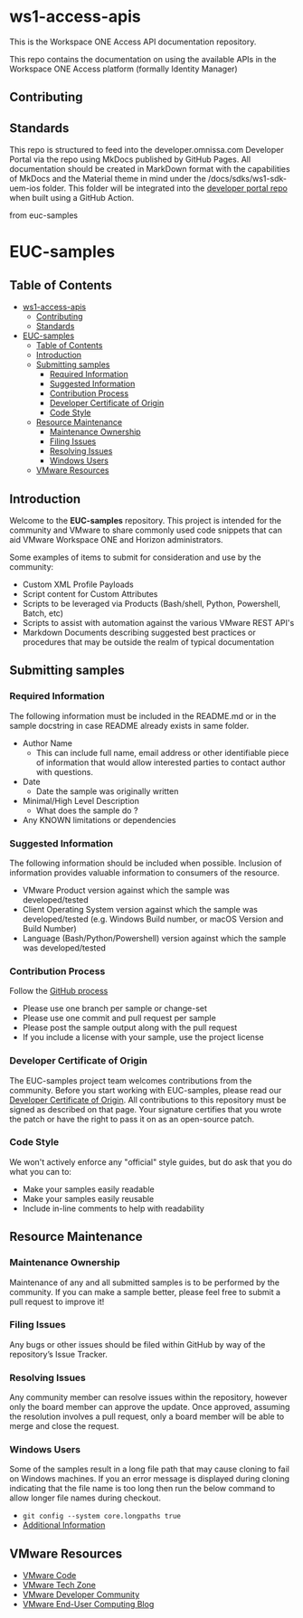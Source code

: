 # ws1-access-apis

This is the Workspace ONE Access API documentation repository.

This repo contains the documentation on using the available APIs in the Workspace ONE Access platform (formally Identity Manager)


## Contributing


## Standards


This repo is structured to feed into the developer.omnissa.com Developer Portal via the [](https://github.com/euc-dev/developer.omnissa.github.io) repo using MkDocs published by GitHub Pages. All documentation should be created in MarkDown format with the capabilities of MkDocs and the Material theme in mind under the /docs/sdks/ws1-sdk-uem-ios folder. This folder will be integrated into the [developer portal repo](https://github.com/euc-dev/developer.omnissa.github.io) when built using a GitHub Action.

from euc-samples
# EUC-samples

## Table of Contents
- [ws1-access-apis](#ws1-access-apis)
  - [Contributing](#contributing)
  - [Standards](#standards)
- [EUC-samples](#euc-samples)
  - [Table of Contents](#table-of-contents)
  - [Introduction](#introduction)
  - [Submitting samples](#submitting-samples)
    - [Required Information](#required-information)
    - [Suggested Information](#suggested-information)
    - [Contribution Process](#contribution-process)
    - [Developer Certificate of Origin](#developer-certificate-of-origin)
    - [Code Style](#code-style)
  - [Resource Maintenance](#resource-maintenance)
    - [Maintenance Ownership](#maintenance-ownership)
    - [Filing Issues](#filing-issues)
    - [Resolving Issues](#resolving-issues)
    - [Windows Users](#windows-users)
  - [VMware Resources](#vmware-resources)


## Introduction
Welcome to the **EUC-samples** repository.  This project is intended for the community and VMware to share commonly used code snippets that can aid VMware Workspace ONE and Horizon administrators. 

Some examples of items to submit for consideration and use by the community:
* Custom XML Profile Payloads
* Script content for Custom Attributes
* Scripts to be leveraged via Products  (Bash/shell, Python, Powershell, Batch, etc)
* Scripts to assist with automation against the various VMware REST API's
* Markdown Documents describing suggested best practices or procedures that may be outside the realm of typical documentation


## Submitting samples

### Required Information
The following information must be included in the README.md or in the sample docstring in case README already exists in same folder.
* Author Name
  * This can include full name, email address or other identifiable piece of information that would allow interested parties to contact author with questions.
* Date
  * Date the sample was originally written
* Minimal/High Level Description
  * What does the sample do ?
* Any KNOWN limitations or dependencies

### Suggested Information
The following information should be included when possible. Inclusion of information provides valuable information to consumers of the resource.
* VMware Product version against which the sample was developed/tested
* Client Operating System version against which the sample was developed/tested (e.g. Windows Build number, or macOS Version and Build Number)
* Language (Bash/Python/Powershell) version against which the sample was developed/tested

### Contribution Process

Follow the [GitHub process](https://help.github.com/articles/fork-a-repo)
* Please use one branch per sample or change-set
* Please use one commit and pull request per sample
* Please post the sample output along with the pull request
* If you include a license with your sample, use the project license

### Developer Certificate of Origin
The EUC-samples project team welcomes contributions from the community. Before you start working with EUC-samples, please read our [Developer Certificate of Origin](https://cla.vmware.com/dco). All contributions to this repository must be signed as described on that page. Your signature certifies that you wrote the patch or have the right to pass it on as an open-source patch.

### Code Style

We won't actively enforce any "official" style guides, but do ask that you do what you can to:
* Make your samples easily readable
* Make your samples easily reusable
* Include in-line comments to help with readability

## Resource Maintenance

### Maintenance Ownership
Maintenance of any and all submitted samples is to be performed by the community.  If you can make a sample better, please feel free to submit a pull request to improve it!

### Filing Issues
Any bugs or other issues should be filed within GitHub by way of the repository’s Issue Tracker.

### Resolving Issues
Any community member can resolve issues within the repository, however only the board member can approve the update. Once approved, assuming the resolution involves a pull request, only a board member will be able to merge and close the request.

### Windows Users
Some of the samples result in a long file path that may cause cloning to fail on Windows machines. If you an error message is displayed during cloning indicating that the file name is too long then run the below command to allow longer file names during checkout.
* ```git config --system core.longpaths true```
* [Additional Information](https://confluence.atlassian.com/bamkb/git-checkouts-fail-on-windows-with-filename-too-long-error-unable-to-create-file-errors-867363792.html)


## VMware Resources
* [VMware Code](https://code.vmware.com/home)
* [VMware Tech Zone](https://techzone.vmware.com)
* [VMware Developer Community](https://communities.vmware.com/community/vmtn/developer)
* [VMware End-User Computing Blog](https://blogs.vmware.com/euc)

